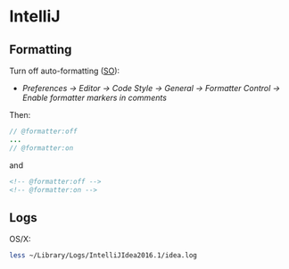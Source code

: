 # IntelliJ

## Formatting

Turn off auto-formatting ([SO](http://stackoverflow.com/a/19492318/125246)):

* _Preferences -> Editor -> Code Style -> General -> Formatter Control -> Enable formatter markers in comments_

Then:

```java
// @formatter:off
...
// @formatter:on 
```

and

```xml
<!-- @formatter:off -->
<!-- @formatter:on -->
```

## Logs

OS/X:

```sh
less ~/Library/Logs/IntelliJIdea2016.1/idea.log
```
